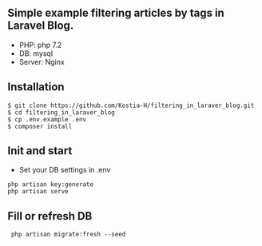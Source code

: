 
## Simple example filtering articles by tags in Laravel Blog.  
* PHP: php 7.2
* DB: mysql
* Server: Nginx
## Installation
~~~
$ git clone https://github.com/Kostia-H/filtering_in_laraver_blog.git
$ cd filtering_in_laraver_blog
$ cp .env.example .env
$ composer install
~~~
## Init and start
* Set your DB settings in .env
~~~
php artisan key:generate
php artisan serve
~~~
## Fill or refresh DB
~~~
 php artisan migrate:fresh --seed
~~~
